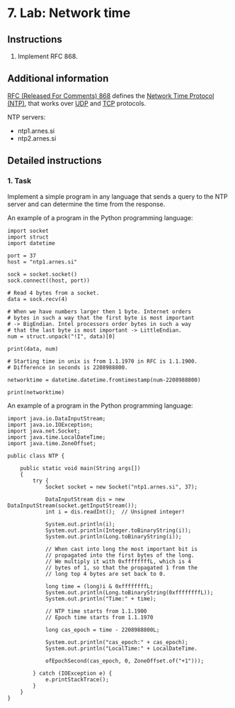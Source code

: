 # 7. Lab: Network time

## Instructions
 
1. Implement RFC 868.

## Additional information

[RFC (Released For Comments) 868](https://datatracker.ietf.org/doc/html/rfc868) defines the [Network Time Protocol (NTP)](https://en.wikipedia.org/wiki/Network_Time_Protocol), that works over [UDP](https://en.wikipedia.org/wiki/User_Datagram_Protocol) and [TCP](https://en.wikipedia.org/wiki/Transmission_Control_Protocol) protocols.

NTP servers:
- ntp1.arnes.si
- ntp2.arnes.si

## Detailed instructions

### 1. Task
Implement a simple program in any language that sends a query to the NTP server and can determine the time from the response.

An example of a program in the Python programming language:

    import socket
    import struct
    import datetime

    port = 37
    host = "ntp1.arnes.si"

    sock = socket.socket()
    sock.connect((host, port))

    # Read 4 bytes from a socket.
    data = sock.recv(4)

    # When we have numbers larger then 1 byte. Internet orders
    # bytes in such a way that the first byte is most important
    # -> BigEndian. Intel processors order bytes in such a way
    # that the last byte is most important -> LittleEndian.
    num = struct.unpack("!I", data)[0]

    print(data, num)
    
    # Starting time in unix is from 1.1.1970 in RFC is 1.1.1900.
    # Difference in seconds is 2208988800.
    
    networktime = datetime.datetime.fromtimestamp(num-2208988800)

    print(networktime)

An example of a program in the Python programming language:

    import java.io.DataInputStream;
    import java.io.IOException;
    import java.net.Socket;
    import java.time.LocalDateTime;
    import java.time.ZoneOffset;

    public class NTP {

        public static void main(String args[])
        {
            try {
                Socket socket = new Socket("ntp1.arnes.si", 37);

                DataInputStream dis = new DataInputStream(socket.getInputStream());
                int i = dis.readInt();  // Unsigned integer!
                
                System.out.println(i);
                System.out.println(Integer.toBinaryString(i));
                System.out.println(Long.toBinaryString(i));
                
                // When cast into long the most important bit is
                // propagated into the first bytes of the long.
                // We multiply it with 0xffffffffL, which is 4
                // bytes of 1, so that the propagated 1 from the
                // long top 4 bytes are set back to 0.
                
                long time = (long)i & 0xffffffffL;
                System.out.println(Long.toBinaryString(0xffffffffL));
                System.out.println("Time:" + time);

                // NTP time starts from 1.1.1900
                // Epoch time starts from 1.1.1970

                long cas_epoch = time - 2208988800L;
                
                System.out.println("cas_epoch:" + cas_epoch);
                System.out.println("LocalTime:" + LocalDateTime.
                
                ofEpochSecond(cas_epoch, 0, ZoneOffset.of("+1")));

            } catch (IOException e) {
                e.printStackTrace();
            }
        }
    }
